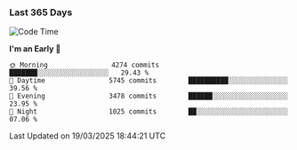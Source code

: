 ### Last 365 Days
<!--START_SECTION:waka-->
![Code Time](http://img.shields.io/badge/Code%20Time-867%20hrs%2042%20mins-blue)

**I'm an Early 🐤** 

```text
🌞 Morning                4274 commits        ███████░░░░░░░░░░░░░░░░░░   29.43 % 
🌆 Daytime                5745 commits        ██████████░░░░░░░░░░░░░░░   39.56 % 
🌃 Evening                3478 commits        ██████░░░░░░░░░░░░░░░░░░░   23.95 % 
🌙 Night                  1025 commits        ██░░░░░░░░░░░░░░░░░░░░░░░   07.06 % 
```



 Last Updated on 19/03/2025 18:44:21 UTC
<!--END_SECTION:waka-->

<!--
**BrianCurliss/BrianCurliss** is a ✨ _special_ ✨ repository because its `README.md` (this file) appears on your GitHub profile.

Here are some ideas to get you started:

- 🔭 I’m currently working on ...
- 🌱 I’m currently learning ...
- 👯 I’m looking to collaborate on ...
- 🤔 I’m looking for help with ...
- 💬 Ask me about ...
- 📫 How to reach me: ...
- 😄 Pronouns: ...
- ⚡ Fun fact: ...
-->
